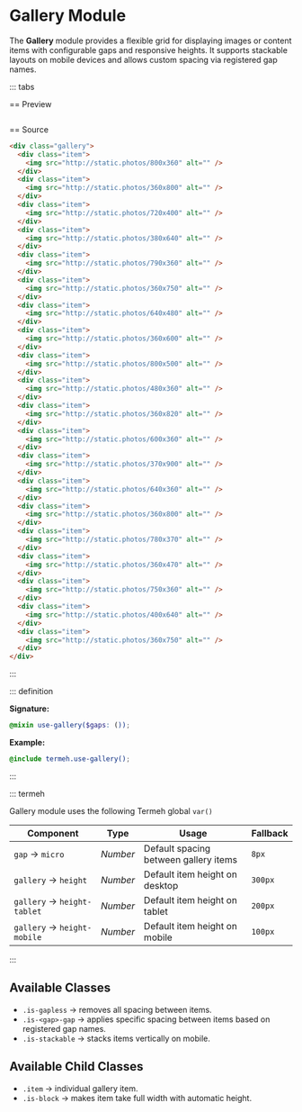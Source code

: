 # Gallery Module

The **Gallery** module provides a flexible grid for displaying images or content items with configurable gaps and responsive heights. It supports stackable layouts on mobile devices and allows custom spacing via registered gap names.

::: tabs

== Preview

<!-- markdownlint-disable MD033 -->
<Preview height="2rem">
  <div class="demo">
    <div class="gallery">
      <div class="item"><img src="http://static.photos/800x360" alt="" /></div>
      <div class="item"><img src="http://static.photos/360x800" alt="" /></div>
      <div class="item"><img src="http://static.photos/720x400" alt="" /></div>
      <div class="item"><img src="http://static.photos/380x640" alt="" /></div>
      <div class="item"><img src="http://static.photos/790x360" alt="" /></div>
      <div class="item"><img src="http://static.photos/360x750" alt="" /></div>
      <div class="item"><img src="http://static.photos/640x480" alt="" /></div>
      <div class="item"><img src="http://static.photos/360x600" alt="" /></div>
      <div class="item"><img src="http://static.photos/800x500" alt="" /></div>
      <div class="item"><img src="http://static.photos/480x360" alt="" /></div>
      <div class="item"><img src="http://static.photos/360x820" alt="" /></div>
      <div class="item"><img src="http://static.photos/600x360" alt="" /></div>
      <div class="item"><img src="http://static.photos/370x900" alt="" /></div>
      <div class="item"><img src="http://static.photos/640x360" alt="" /></div>
      <div class="item"><img src="http://static.photos/360x800" alt="" /></div>
      <div class="item"><img src="http://static.photos/780x370" alt="" /></div>
      <div class="item"><img src="http://static.photos/360x470" alt="" /></div>
      <div class="item"><img src="http://static.photos/750x360" alt="" /></div>
      <div class="item"><img src="http://static.photos/400x640" alt="" /></div>
      <div class="item"><img src="http://static.photos/360x750" alt="" /></div>
    </div>
  </div>
</Preview>
<!-- markdownlint-enable MD033 -->

== Source

```html
<div class="gallery">
  <div class="item">
    <img src="http://static.photos/800x360" alt="" />
  </div>
  <div class="item">
    <img src="http://static.photos/360x800" alt="" />
  </div>
  <div class="item">
    <img src="http://static.photos/720x400" alt="" />
  </div>
  <div class="item">
    <img src="http://static.photos/380x640" alt="" />
  </div>
  <div class="item">
    <img src="http://static.photos/790x360" alt="" />
  </div>
  <div class="item">
    <img src="http://static.photos/360x750" alt="" />
  </div>
  <div class="item">
    <img src="http://static.photos/640x480" alt="" />
  </div>
  <div class="item">
    <img src="http://static.photos/360x600" alt="" />
  </div>
  <div class="item">
    <img src="http://static.photos/800x500" alt="" />
  </div>
  <div class="item">
    <img src="http://static.photos/480x360" alt="" />
  </div>
  <div class="item">
    <img src="http://static.photos/360x820" alt="" />
  </div>
  <div class="item">
    <img src="http://static.photos/600x360" alt="" />
  </div>
  <div class="item">
    <img src="http://static.photos/370x900" alt="" />
  </div>
  <div class="item">
    <img src="http://static.photos/640x360" alt="" />
  </div>
  <div class="item">
    <img src="http://static.photos/360x800" alt="" />
  </div>
  <div class="item">
    <img src="http://static.photos/780x370" alt="" />
  </div>
  <div class="item">
    <img src="http://static.photos/360x470" alt="" />
  </div>
  <div class="item">
    <img src="http://static.photos/750x360" alt="" />
  </div>
  <div class="item">
    <img src="http://static.photos/400x640" alt="" />
  </div>
  <div class="item">
    <img src="http://static.photos/360x750" alt="" />
  </div>
</div>
```

:::

::: definition

**Signature:**

```scss
@mixin use-gallery($gaps: ());
```

**Example:**

```scss
@include termeh.use-gallery();
```

:::

::: termeh

Gallery module uses the following Termeh global `var()`

| Component                   | Type     | Usage                                 | Fallback |
| --------------------------- | -------- | ------------------------------------- | -------- |
| `gap` → `micro`             | _Number_ | Default spacing between gallery items | `8px`    |
| `gallery` → `height`        | _Number_ | Default item height on desktop        | `300px`  |
| `gallery` → `height-tablet` | _Number_ | Default item height on tablet         | `200px`  |
| `gallery` → `height-mobile` | _Number_ | Default item height on mobile         | `100px`  |

:::

## Available Classes

- `.is-gapless` → removes all spacing between items.
- `.is-<gap>-gap` → applies specific spacing between items based on registered gap names.
- `.is-stackable` → stacks items vertically on mobile.

## Available Child Classes

- `.item` → individual gallery item.
- `.is-block` → makes item take full width with automatic height.
